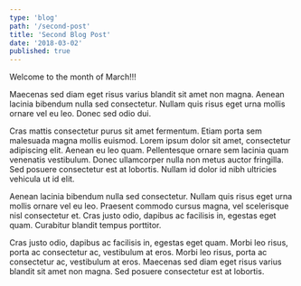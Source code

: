 ```yaml
---
type: 'blog'
path: '/second-post'
title: 'Second Blog Post'
date: '2018-03-02'
published: true
---
```


Welcome to the month of March!!!

Maecenas sed diam eget risus varius blandit sit amet non magna. Aenean lacinia bibendum nulla sed consectetur. Nullam quis risus eget urna mollis ornare vel eu leo. Donec sed odio dui.

Cras mattis consectetur purus sit amet fermentum. Etiam porta sem malesuada magna mollis euismod. Lorem ipsum dolor sit amet, consectetur adipiscing elit. Aenean eu leo quam. Pellentesque ornare sem lacinia quam venenatis vestibulum. Donec ullamcorper nulla non metus auctor fringilla. Sed posuere consectetur est at lobortis. Nullam id dolor id nibh ultricies vehicula ut id elit.

Aenean lacinia bibendum nulla sed consectetur. Nullam quis risus eget urna mollis ornare vel eu leo. Praesent commodo cursus magna, vel scelerisque nisl consectetur et. Cras justo odio, dapibus ac facilisis in, egestas eget quam. Curabitur blandit tempus porttitor.

Cras justo odio, dapibus ac facilisis in, egestas eget quam. Morbi leo risus, porta ac consectetur ac, vestibulum at eros. Morbi leo risus, porta ac consectetur ac, vestibulum at eros. Maecenas sed diam eget risus varius blandit sit amet non magna. Sed posuere consectetur est at lobortis.
